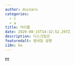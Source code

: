 ```yaml
---
author: duinaru
categories:
  - c
  - a
title: 타이틀
date: 2020-08-15T14:32:52.297Z
description: 디스크립션
featuredalt: 썸네일 설명
i18n: ko
---
```

ttt